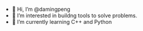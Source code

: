 - 👋 Hi, I’m @damingpeng
- 👀 I’m interested in buildng tools to solve problems.
- 🌱 I’m currently learning C++ and Python

<!---
damingpeng/damingpeng is a ✨ special ✨ repository because its `README.md` (this file) appears on your GitHub profile.
You can click the Preview link to take a look at your changes.
--->
